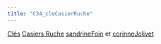 ```yaml
---
title: "C34_cleCasierRuche"
---
```


[Clés](notes/equipements/cles/C_Clés.md) [Casiers Ruche](notes/equipements/consommables/C_CasierRuche.md) [sandrineFoin](notes/equipements/utilisateurs/sandrineFoin.md) et [corinneJolivet](notes/equipements/utilisateurs/corinneJolivet.md)